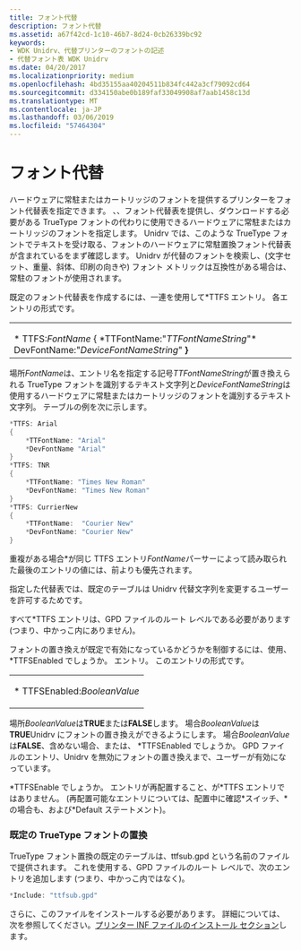 ```yaml
---
title: フォント代替
description: フォント代替
ms.assetid: a67f42cd-1c10-46b7-8d24-0cb26339bc92
keywords:
- WDK Unidrv、代替プリンターのフォントの記述
- 代替フォント表 WDK Unidrv
ms.date: 04/20/2017
ms.localizationpriority: medium
ms.openlocfilehash: 4bd35155aa40204511b834fc442a3cf79092cd64
ms.sourcegitcommit: d334150abe0b189faf33049908af7aab1458c13d
ms.translationtype: MT
ms.contentlocale: ja-JP
ms.lasthandoff: 03/06/2019
ms.locfileid: "57464304"
---
```

# <a name="font-substitution"></a>フォント代替





ハードウェアに常駐またはカートリッジのフォントを提供するプリンターをフォント代替表を指定できます。 、、フォント代替表を提供し、ダウンロードする必要がある TrueType フォントの代わりに使用できるハードウェアに常駐またはカートリッジのフォントを指定します。 Unidrv では、このような TrueType フォントでテキストを受け取る、フォントのハードウェアに常駐置換フォント代替表が含まれているをまず確認します。 Unidrv が代替のフォントを検索し、(文字セット、重量、斜体、印刷の向きや) フォント メトリックは互換性がある場合は、常駐のフォントが使用されます。

既定のフォント代替表を作成するには、一連を使用して\*TTFS エントリ。 各エントリの形式です。

<table>
<colgroup>
<col width="100%" />
</colgroup>
<tbody>
<tr class="odd">
<td><p></p>
* TTFS:<em>FontName</em> { *TTFontName:"<em>TTFontNameString</em>"* DevFontName:"<em>DeviceFontNameString</em>" <strong>}</strong></td>
</tr>
</tbody>
</table>

 

場所*FontName*は、エントリ名を指定する記号*TTFontNameString*が置き換えられる TrueType フォントを識別するテキスト文字列と*DeviceFontNameString*は使用するハードウェアに常駐またはカートリッジのフォントを識別するテキスト文字列。 テーブルの例を次に示します。

```cpp
*TTFS: Arial
{
    *TTFontName: "Arial"
    *DevFontName "Arial"
}
*TTFS: TNR
{
    *TTFontName: "Times New Roman"
    *DevFontName: "Times New Roman"
}
*TTFS: CurrierNew 
{
    *TTFontName:  "Courier New"
    *DevFontName: "Courier New"
}
```

重複がある場合\*が同じ TTFS エントリ*FontName*パーサーによって読み取られた最後のエントリの値には、前よりも優先されます。

指定した代替表では、既定のテーブルは Unidrv 代替文字列を変更するユーザーを許可するためです。

すべて\*TTFS エントリは、GPD ファイルのルート レベルである必要があります (つまり、中かっこ内にありません)。

フォントの置き換えが既定で有効になっているかどうかを制御するには、使用、 \*TTFSEnabled でしょうか。 エントリ。 このエントリの形式です。

<table>
<colgroup>
<col width="100%" />
</colgroup>
<tbody>
<tr class="odd">
<td><p>* TTFSEnabled:<em>BooleanValue</em></p></td>
</tr>
</tbody>
</table>

 

場所*BooleanValue*は**TRUE**または**FALSE**します。 場合*BooleanValue*は**TRUE**Unidrv にフォントの置き換えができるようにします。 場合*BooleanValue*は**FALSE**、含めない場合、または、 \*TTFSEnabled でしょうか。 GPD ファイルのエントリ、Unidrv を無効にフォントの置き換えまで、ユーザーが有効になっています。

\*TTFSEnable でしょうか。 エントリが再配置すること、が\*TTFS エントリではありません。 (再配置可能なエントリについては、配置中に確認\*スイッチ、\*の場合も、および\*Default ステートメント)。

### <a name="default-truetype-font-substitutions"></a>既定の TrueType フォントの置換

TrueType フォント置換の既定のテーブルは、ttfsub.gpd という名前のファイルで提供されます。 これを使用する、GPD ファイルのルート レベルで、次のエントリを追加します (つまり、中かっこ内ではなく)。

```cpp
*Include: "ttfsub.gpd"
```

さらに、このファイルをインストールする必要があります。 詳細については、次を参照してください。[プリンター INF ファイルのインストール セクション](printer-inf-file-install-sections.md)します。

 

 




